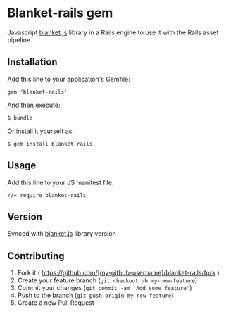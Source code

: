 # Blanket-rails gem

Javascript [blanket.js](https://github.com/alex-seville/blanket) library in a Rails engine to use it with the Rails asset pipeline.

## Installation

Add this line to your application's Gemfile:

    gem 'blanket-rails'

And then execute:

    $ bundle

Or install it yourself as:

    $ gem install blanket-rails

## Usage

Add this line to your JS manifest file:

    //= require blanket-rails

## Version

Synced with [blanket.js](https://github.com/alex-seville/blanket) library version

## Contributing

1. Fork it ( https://github.com/[my-github-username]/blanket-rails/fork )
2. Create your feature branch (`git checkout -b my-new-feature`)
3. Commit your changes (`git commit -am 'Add some feature'`)
4. Push to the branch (`git push origin my-new-feature`)
5. Create a new Pull Request
